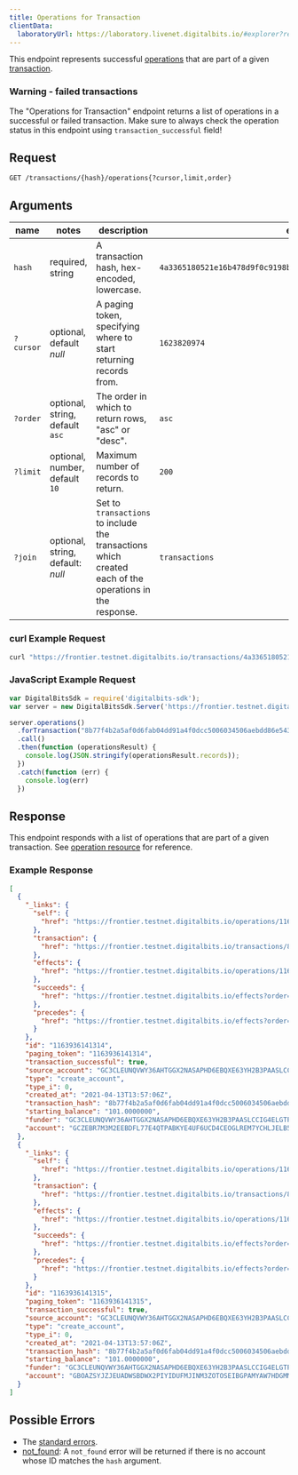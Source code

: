 ```yaml
---
title: Operations for Transaction
clientData:
  laboratoryUrl: https://laboratory.livenet.digitalbits.io/#explorer?resource=operations&endpoint=for_transaction
---
```


This endpoint represents successful [operations](https://github.com/xdbfoundation/go/tree/master/services/frontier/internal/docs/reference/resources/operation.md) that are part of a given [transaction](https://github.com/xdbfoundation/go/tree/master/services/frontier/internal/docs/reference/resources/transaction.md).

### Warning - failed transactions

The "Operations for Transaction" endpoint returns a list of operations in a successful or failed
transaction. Make sure to always check the operation status in this endpoint using
`transaction_successful` field!

## Request

```
GET /transactions/{hash}/operations{?cursor,limit,order}
```

## Arguments

| name | notes | description | example |
| ---- | ----- | ----------- | ------- |
| `hash` | required, string | A transaction hash, hex-encoded, lowercase. | `4a3365180521e16b478d9f0c9198b97a9434fc9cb07b34f83ecc32fc54d0ca8a` |
| `?cursor` | optional, default _null_ | A paging token, specifying where to start returning records from. | `1623820974` |
| `?order` | optional, string, default `asc` | The order in which to return rows, "asc" or "desc". | `asc` |
| `?limit` | optional, number, default `10` | Maximum number of records to return. | `200` |
| `?join` | optional, string, default: _null_ | Set to `transactions` to include the transactions which created each of the operations in the response. | `transactions` |

### curl Example Request

```sh
curl "https://frontier.testnet.digitalbits.io/transactions/4a3365180521e16b478d9f0c9198b97a9434fc9cb07b34f83ecc32fc54d0ca8a/operations?limit=1"
```

### JavaScript Example Request

```javascript
var DigitalBitsSdk = require('digitalbits-sdk');
var server = new DigitalBitsSdk.Server('https://frontier.testnet.digitalbits.io');

server.operations()
  .forTransaction("8b77f4b2a5af0d6fab04dd91a4f0dcc5006034506aebdd86e543d27781372f94")
  .call()
  .then(function (operationsResult) {
    console.log(JSON.stringify(operationsResult.records));
  })
  .catch(function (err) {
    console.log(err)
  })
```

## Response

This endpoint responds with a list of operations that are part of a given transaction. See [operation resource](https://github.com/xdbfoundation/go/tree/master/services/frontier/internal/docs/reference/resources/operation.md) for reference.

### Example Response

```json
[
  {
    "_links": {
      "self": {
        "href": "https://frontier.testnet.digitalbits.io/operations/1163936141314"
      },
      "transaction": {
        "href": "https://frontier.testnet.digitalbits.io/transactions/8b77f4b2a5af0d6fab04dd91a4f0dcc5006034506aebdd86e543d27781372f94"
      },
      "effects": {
        "href": "https://frontier.testnet.digitalbits.io/operations/1163936141314/effects"
      },
      "succeeds": {
        "href": "https://frontier.testnet.digitalbits.io/effects?order=desc&cursor=1163936141314"
      },
      "precedes": {
        "href": "https://frontier.testnet.digitalbits.io/effects?order=asc&cursor=1163936141314"
      }
    },
    "id": "1163936141314",
    "paging_token": "1163936141314",
    "transaction_successful": true,
    "source_account": "GC3CLEUNQVWY36AHTGGX2NASAPHD6EBQXE63YH2B3PAASLCCIG4ELGTP",
    "type": "create_account",
    "type_i": 0,
    "created_at": "2021-04-13T13:57:06Z",
    "transaction_hash": "8b77f4b2a5af0d6fab04dd91a4f0dcc5006034506aebdd86e543d27781372f94",
    "starting_balance": "101.0000000",
    "funder": "GC3CLEUNQVWY36AHTGGX2NASAPHD6EBQXE63YH2B3PAASLCCIG4ELGTP",
    "account": "GCZEBR7M3M2EEBDFL77E4QTPABKYE4UF6UCD4CEOGLREM7YCHLJELB52"
  },
  {
    "_links": {
      "self": {
        "href": "https://frontier.testnet.digitalbits.io/operations/1163936141315"
      },
      "transaction": {
        "href": "https://frontier.testnet.digitalbits.io/transactions/8b77f4b2a5af0d6fab04dd91a4f0dcc5006034506aebdd86e543d27781372f94"
      },
      "effects": {
        "href": "https://frontier.testnet.digitalbits.io/operations/1163936141315/effects"
      },
      "succeeds": {
        "href": "https://frontier.testnet.digitalbits.io/effects?order=desc&cursor=1163936141315"
      },
      "precedes": {
        "href": "https://frontier.testnet.digitalbits.io/effects?order=asc&cursor=1163936141315"
      }
    },
    "id": "1163936141315",
    "paging_token": "1163936141315",
    "transaction_successful": true,
    "source_account": "GC3CLEUNQVWY36AHTGGX2NASAPHD6EBQXE63YH2B3PAASLCCIG4ELGTP",
    "type": "create_account",
    "type_i": 0,
    "created_at": "2021-04-13T13:57:06Z",
    "transaction_hash": "8b77f4b2a5af0d6fab04dd91a4f0dcc5006034506aebdd86e543d27781372f94",
    "starting_balance": "101.0000000",
    "funder": "GC3CLEUNQVWY36AHTGGX2NASAPHD6EBQXE63YH2B3PAASLCCIG4ELGTP",
    "account": "GBOAZSYJZJEUADWSBDWX2PIYIDUFMJINM3ZOTOSEIBGPAMYAW7HDGMMC"
  }
]

```

## Possible Errors

- The [standard errors](https://github.com/xdbfoundation/go/blob/master/services/frontier/internal/docs/reference/errors.md#standard-errors).
- [not_found](https://github.com/xdbfoundation/go/blob/master/services/frontier/internal/docs/reference/errors/not-found.md): A `not_found` error will be returned if there is no account whose ID matches the `hash` argument.
